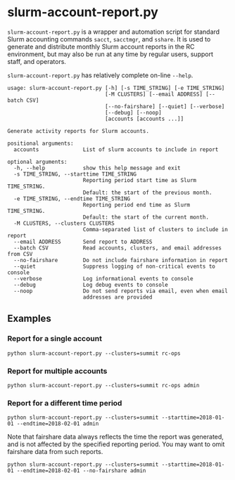# slurm-account-report.py

`slurm-account-report.py` is a wrapper and automation script for
standard Slurm accounting commands `sacct`, `sacctmgr`, and
`sshare`. It is used to generate and distribute monthly Slurm account
reports in the RC environment, but may also be run at any time by
regular users, support staff, and operators.

`slurm-account-report.py` has relatively complete on-line `--help`.

```
usage: slurm-account-report.py [-h] [-s TIME_STRING] [-e TIME_STRING]
                               [-M CLUSTERS] [--email ADDRESS] [--batch CSV]
                               [--no-fairshare] [--quiet] [--verbose]
                               [--debug] [--noop]
                               [accounts [accounts ...]]

Generate activity reports for Slurm accounts.

positional arguments:
  accounts              List of slurm accounts to include in report

optional arguments:
  -h, --help            show this help message and exit
  -s TIME_STRING, --starttime TIME_STRING
                        Reporting period start time as Slurm TIME_STRING.
                        Default: the start of the previous month.
  -e TIME_STRING, --endtime TIME_STRING
                        Reporting period end time as Slurm TIME_STRING.
                        Default: the start of the current month.
  -M CLUSTERS, --clusters CLUSTERS
                        Comma-separated list of clusters to include in report
  --email ADDRESS       Send report to ADDRESS
  --batch CSV           Read accounts, clusters, and email addresses from CSV
  --no-fairshare        Do not include fairshare information in report
  --quiet               Suppress logging of non-critical events to console
  --verbose             Log informational events to console
  --debug               Log debug events to console
  --noop                Do not send reports via email, even when email
                        addresses are provided
```


## Examples

### Report for a single account

```
python slurm-account-report.py --clusters=summit rc-ops
```

### Report for multiple accounts

```
python slurm-account-report.py --clusters=summit rc-ops admin
```

### Report for a different time period

```
python slurm-account-report.py --clusters=summit --starttime=2018-01-01 --endtime=2018-02-01 admin
```

Note that fairshare data always reflects the time the report was
generated, and is not affected by the specified reporting period. You
may want to omit fairshare data from such reports.

```
python slurm-account-report.py --clusters=summit --starttime=2018-01-01 --endtime=2018-02-01 --no-fairshare admin
```
